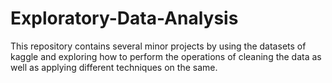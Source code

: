 # Exploratory-Data-Analysis
This repository contains several minor projects by using the datasets of kaggle and exploring how to perform the operations of cleaning the data as well as applying different techniques on the same. 
